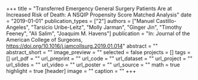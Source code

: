 +++
title = "Transferred Emergency General Surgery Patients Are at Increased Risk of Death: A NSQIP Propensity Score Matched Analysis"
date = "2019-01-01"
publication_types = ["2"]
authors = ["Manuel Castillo-Angeles", "Tarsicio Uribe-Leitz", "Molly Jarman", "Ginger Jin", "Timothy Feeney", "Ali Salim", "Joaquim M. Havens"]
publication = "In: Journal of the American College of Surgeons, https://doi.org/10.1016/j.jamcollsurg.2019.01.014"
abstract = ""
abstract_short = ""
image_preview = ""
selected = false
projects = []
tags = []
url_pdf = ""
url_preprint = ""
url_code = ""
url_dataset = ""
url_project = ""
url_slides = ""
url_video = ""
url_poster = ""
url_source = ""
math = true
highlight = true
[header]
image = ""
caption = ""
+++
